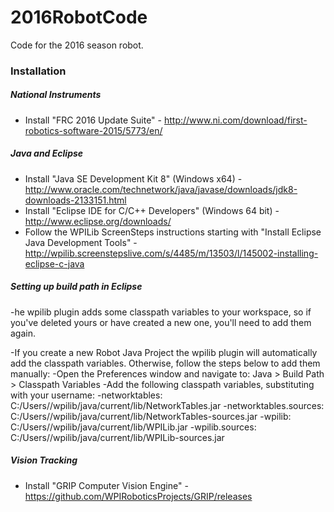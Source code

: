 # 2016RobotCode
Code for the 2016 season robot.

### Installation
##### National Instruments
- Install "FRC 2016 Update Suite" - http://www.ni.com/download/first-robotics-software-2015/5773/en/

##### Java and Eclipse
- Install "Java SE Development Kit 8" (Windows x64) - http://www.oracle.com/technetwork/java/javase/downloads/jdk8-downloads-2133151.html
- Install "Eclipse IDE for C/C++ Developers" (Windows 64 bit) - http://www.eclipse.org/downloads/
- Follow the WPILib ScreenSteps instructions starting with "Install Eclipse Java Development Tools" - http://wpilib.screenstepslive.com/s/4485/m/13503/l/145002-installing-eclipse-c-java

##### Setting up build path in Eclipse
-he wpilib plugin adds some classpath variables to your workspace, so if you've deleted yours or have created a new one, you'll need to add them again.

-If you create a new Robot Java Project the wpilib plugin will automatically add the classpath variables. Otherwise, follow the steps below to add them manually:
-Open the Preferences window and navigate to: Java > Build Path > Classpath Variables
-Add the following classpath variables, substituting <User> with your username:
-networktables: C:/Users/<User>/wpilib/java/current/lib/NetworkTables.jar
-networktables.sources: C:/Users/<User>/wpilib/java/current/lib/NetworkTables-sources.jar
-wpilib: C:/Users/<User>/wpilib/java/current/lib/WPILib.jar
-wpilib.sources: C:/Users/<User>/wpilib/java/current/lib/WPILib-sources.jar

##### Vision Tracking
- Install "GRIP Computer Vision Engine" - https://github.com/WPIRoboticsProjects/GRIP/releases
